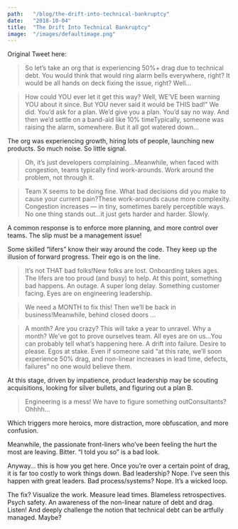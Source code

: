 ```yaml
---
path:	"/blog/the-drift-into-technical-bankruptcy"
date:	"2018-10-04"
title:	"The Drift Into Technical Bankruptcy"
image:	"/images/defaultimage.png"
---
```


Original Tweet here:


> [](https://twitter.com/johncutlefish/status/1046533152624132097?s=21)So let’s take an org that is experiencing 50%+ drag due to technical debt. You would think that would ring alarm bells everywhere, right? It would be all hands on deck fixing the issue, right? Well…


> How could YOU ever let it get this way?
> Well, WE’VE been warning YOU about it since.
> But YOU never said it would be THIS bad!”
> We did. You’d ask for a plan. We’d give you a plan. You’d say no way. And then we’d settle on a band-aid like 10% timeTypically, someone was raising the alarm, somewhere. But it all got watered down…

The org was experiencing growth, hiring lots of people, launching new products. So much noise. So little signal.


> Oh, it’s just developers complaining…Meanwhile, when faced with congestion, teams typically find work-arounds. Work around the problem, not through it.


> Team X seems to be doing fine. What bad decisions did you make to cause your current pain?These work-arounds cause more complexity. Congestion increases — in tiny, sometimes barely perceptible ways. No one thing stands out…it just gets harder and harder. Slowly.

A common response is to enforce more planning, and more control over teams. The slip must be a management issue!

Some skilled “lifers” know their way around the code. They keep up the illusion of forward progress. Their ego is on the line.


> It’s not THAT bad folks!New folks are lost. Onboarding takes ages. The lifers are too proud (and busy) to help. At this point, something bad happens. An outage. A super long delay. Something customer facing. Eyes are on engineering leadership.


> We need a MONTH to fix this! Then we’ll be back in business!Meanwhile, behind closed doors …


> A month? Are you crazy? This will take a year to unravel. Why a month?
> We’ve got to prove ourselves team. All eyes are on us…You can probably tell what’s happening here. A drift into failure. Desire to please. Egos at stake. Even if someone said “at this rate, we’ll soon experience 50% drag, and non-linear increases in lead time, defects, failures” no one would believe them.

At this stage, driven by impatience, product leadership may be scouting acquisitions, looking for silver bullets, and figuring out a plan B.


> Engineering is a mess! We have to figure something outConsultants? Ohhhh…

Which triggers more heroics, more distraction, more obfuscation, and more confusion.

Meanwhile, the passionate front-liners who’ve been feeling the hurt the most are leaving. Bitter. “I told you so” is a bad look.

Anyway… this is how you get here. Once you’re over a certain point of drag, it is far too costly to work things down. Bad leadership? Nope. I’ve seen this happen with great leaders. Bad process/systems? Nope. It’s a wicked loop.

The fix? Visualize the work. Measure lead times. Blameless retrospectives. Psych safety. An awareness of the non-linear nature of debt and drag. Listen! And deeply challenge the notion that technical debt can be artfully managed. Maybe?

